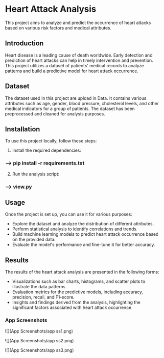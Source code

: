# Heart Attack Analysis

This project aims to analyze and predict the occurrence of heart attacks based on various risk factors and medical attributes.

## Introduction

Heart disease is a leading cause of death worldwide. Early detection and prediction of heart attacks can help in timely intervention and prevention. This project utilizes a dataset of patients' medical records to analyze patterns and build a predictive model for heart attack occurrence.

## Dataset

The dataset used in this project are upload in Data. It contains various attributes such as age, gender, blood pressure, cholesterol levels, and other medical indicators for a group of patients. The dataset has been preprocessed and cleaned for analysis purposes.

## Installation

To use this project locally, follow these steps:


1. Install the required dependencies:
### --> pip install -r requirements.txt


2. Run the analysis script:
### --> view.py     

## Usage

Once the project is set up, you can use it for various purposes:

- Explore the dataset and analyze the distribution of different attributes.
- Perform statistical analysis to identify correlations and trends.
- Build machine learning models to predict heart attack occurrence based on the provided data.
- Evaluate the model's performance and fine-tune it for better accuracy.

## Results

The results of the heart attack analysis are presented in the following forms:

- Visualizations such as bar charts, histograms, and scatter plots to illustrate the data patterns.
- Evaluation metrics for the predictive models, including accuracy, precision, recall, and F1-score.
- Insights and findings derived from the analysis, highlighting the significant factors associated with heart attack occurrence.


### App Screenshots

![](App Screenshots/app ss1.png)


![](App Screenshots/app ss2.png)


![](App Screenshots/app ss3.png)





